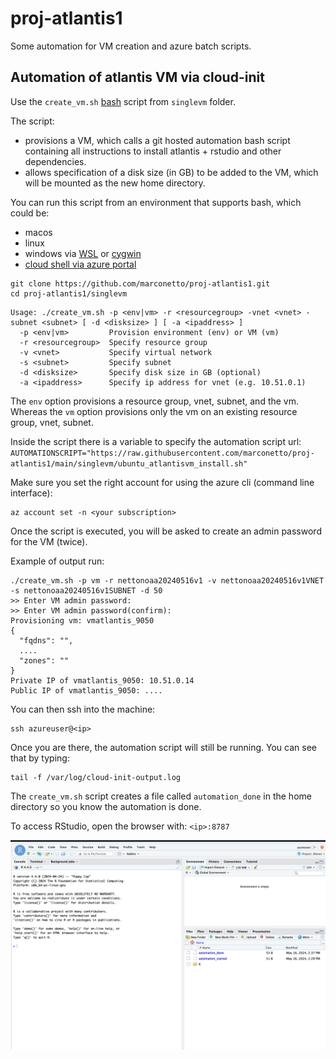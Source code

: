 # proj-atlantis1


Some automation for VM creation and azure batch scripts.


## Automation of atlantis VM via cloud-init


Use the `create_vm.sh` [bash](https://www.gnu.org/software/bash/) script from `singlevm` folder.

The script:
- provisions a VM, which calls a git hosted automation bash script containing
all instructions to install atlantis + rstudio and other dependencies.
- allows specification of a disk size (in GB) to be added to the VM, which will be
mounted as the new home directory.


You can run this script from an environment that supports bash, which could be:
- macos
- linux
- windows via [WSL](https://learn.microsoft.com/en-us/windows/wsl/install) or [cygwin](https://www.cygwin.com/)
- [cloud shell via azure portal](https://shell.azure.com/)

```
git clone https://github.com/marconetto/proj-atlantis1.git
cd proj-atlantis1/singlevm
```

```
Usage: ./create_vm.sh -p <env|vm> -r <resourcegroup> -vnet <vnet> -subnet <subnet> [ -d <disksize> ] [ -a <ipaddress> ]
  -p <env|vm>         Provision environment (env) or VM (vm)
  -r <resourcegroup>  Specify resource group
  -v <vnet>           Specify virtual network
  -s <subnet>         Specify subnet
  -d <disksize>       Specify disk size in GB (optional)
  -a <ipaddress>      Specify ip address for vnet (e.g. 10.51.0.1)
```

The `env` option provisions a resource group, vnet, subnet, and the vm. Whereas
the `vm` option provisions only the vm on an existing resource group, vnet,
subnet.

Inside the script there is a variable to specify the automation script url:
`AUTOMATIONSCRIPT="https://raw.githubusercontent.com/marconetto/proj-atlantis1/main/singlevm/ubuntu_atlantisvm_install.sh"`

Make sure you set the right account for using the azure cli (command line
interface):

```
az account set -n <your subscription>
```

Once the script is executed, you will be asked to create an admin password for
the VM (twice).

Example of output run:

```
./create_vm.sh -p vm -r nettonoaa20240516v1 -v nettonoaa20240516v1VNET -s nettonoaa20240516v1SUBNET -d 50
>> Enter VM admin password:
>> Enter VM admin password(confirm):
Provisioning vm: vmatlantis_9050
{
  "fqdns": "",
  ....
  "zones": ""
}
Private IP of vmatlantis_9050: 10.51.0.14
Public IP of vmatlantis_9050: ....
```


You can then ssh into the machine:

```
ssh azureuser@<ip>
```

Once you are there, the automation script will still be running. You can see
that by typing:

```
tail -f /var/log/cloud-init-output.log
```

The `create_vm.sh` script creates a file called `automation_done` in the home
directory so you know the automation is done.


To access RStudio, open the browser with: `<ip>:8787`

<img src=".//figs/rstudio.png" title="Default title" alt="alt text" style="display: block; margin: auto;" />



